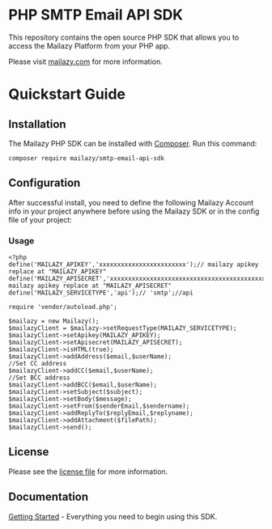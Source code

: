 # PHP SMTP Email API SDK
This repository contains the open source PHP SDK that allows you to access the Mailazy Platform from your PHP app.

Please visit [mailazy.com](https://mailazy.com/) for more information.

# Quickstart Guide

## Installation

The Mailazy PHP SDK can be installed with  [Composer](https://getcomposer.org/). Run this command:
```
composer require mailazy/smtp-email-api-sdk
```

## Configuration
After successful install, you need to define the following Mailazy Account info in your project anywhere before using the Mailazy SDK or in the config file of your project:

### Usage

```
<?php
define('MAILAZY_APIKEY','xxxxxxxxxxxxxxxxxxxxxxxx');// mailazy apikey replace at "MAILAZY_APIKEY"
define('MAILAZY_APISECRET','xxxxxxxxxxxxxxxxxxxxxxxxxxxxxxxxxxxxxxxxxxxxx');// mailazy apikey replace at "MAILAZY_APISECRET"
define('MAILAZY_SERVICETYPE','api');// 'smtp';//api

require 'vendor/autoload.php';

$mailazy = new Mailazy();
$mailazyClient = $mailazy->setRequestType(MAILAZY_SERVICETYPE);
$mailazyClient->setApikey(MAILAZY_APIKEY);
$mailazyClient->setApisecret(MAILAZY_APISECRET);
$mailazyClient->isHTML(true);
$mailazyClient->addAddress($email,$userName);
//Set CC address
$mailazyClient->addCC($email,$userName);
//Set BCC address
$mailazyClient->addBCC($email,$userName);
$mailazyClient->setSubject($subject);
$mailazyClient->setBody($message);
$mailazyClient->setFrom($senderEmail,$sendername);
$mailazyClient->addReplyTo($replyEmail,$replyname);
$mailazyClient->addAttachment($filePath);
$mailazyClient->send();
```          

## License

Please see the  [license file](https://github.com/mailazy/php-smtp-email-api-sdk/blob/master/LICENSE)  for more information.      

## Documentation

[Getting Started](https://mailazy.com/docs/) - Everything you need to begin using this SDK.